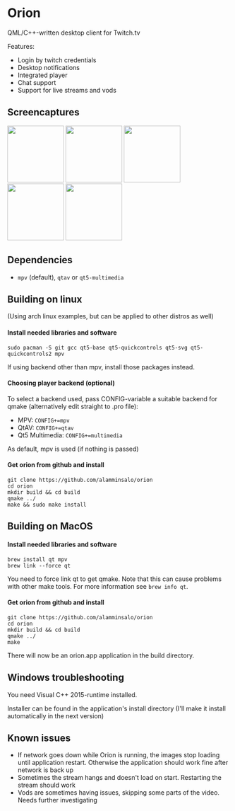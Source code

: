 
# Orion

QML/C++-written desktop client for Twitch.tv

Features: 

* Login by twitch credentials
* Desktop notifications
* Integrated player
* Chat support
* Support for live streams and vods

## Screencaptures

<img src="https://user-images.githubusercontent.com/5585454/27839943-cc1834ae-60fd-11e7-9b87-d3aaf5f7483c.png" width="128">	<img src="https://user-images.githubusercontent.com/5585454/27839974-fb7a6d3e-60fd-11e7-8638-9214fe5a1355.png" width="128">	<img src="https://user-images.githubusercontent.com/5585454/27840060-adef907a-60fe-11e7-88c5-72c83ec60d1d.png" width="128">	<img src="https://user-images.githubusercontent.com/5585454/27840062-b2f14eba-60fe-11e7-9e04-7d12477519d7.png" width="128">	<img src="https://user-images.githubusercontent.com/5585454/27840063-b6429fce-60fe-11e7-9e96-54d6d0657953.png" width="128">

## Dependencies

* `mpv` (default), `qtav` or `qt5-multimedia`

## Building on linux

(Using arch linux examples, but can be applied to other distros as well)

#### Install needed libraries and software

```
sudo pacman -S git gcc qt5-base qt5-quickcontrols qt5-svg qt5-quickcontrols2 mpv
```

If using backend other than mpv, install those packages instead.

#### Choosing player backend (optional)
To select a backend used, pass CONFIG-variable a suitable backend for qmake (alternatively edit straight to .pro file):

* MPV: `CONFIG+=mpv`
* QtAV: `CONFIG+=qtav`
* Qt5 Multimedia: `CONFIG+=multimedia`

As default, mpv is used (if nothing is passed)

#### Get orion from github and install

```
git clone https://github.com/alamminsalo/orion
cd orion
mkdir build && cd build
qmake ../
make && sudo make install
```

## Building on MacOS

#### Install needed libraries and software

```
brew install qt mpv
brew link --force qt
```
You need to force link qt to get qmake. Note that this can cause problems with other make tools. For more information see `brew info qt`.

#### Get orion from github and install

```
git clone https://github.com/alamminsalo/orion
cd orion
mkdir build && cd build
qmake ../
make
```

There will now be an orion.app application in the build directory.


## Windows troubleshooting

You need Visual C++ 2015-runtime installed. 

Installer can be found in the application's install directory (I'll make it install automatically in the next version)

## Known issues

* If network goes down while Orion is running, the images stop loading until application restart. Otherwise the application should work fine after network is back up
* Sometimes the stream hangs and doesn't load on start. Restarting the stream should work
* Vods are sometimes having issues, skipping some parts of the video. Needs further investigating

